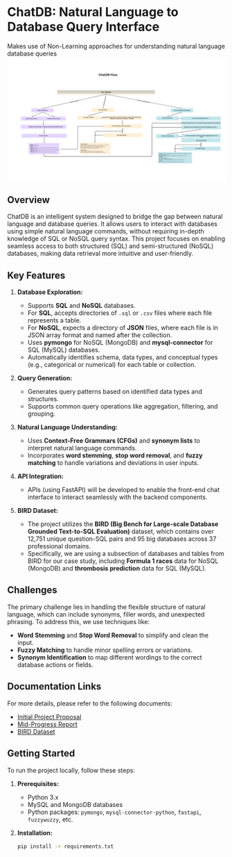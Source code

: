 # ChatDB: Natural Language to Database Query Interface
Makes use of Non-Learning approaches for understanding natural language database queries
![image](chat_db_flow.png)

## Overview
ChatDB is an intelligent system designed to bridge the gap between natural language and database queries. It allows users to interact with databases using simple natural language commands, without requiring in-depth knowledge of SQL or NoSQL query syntax. This project focuses on enabling seamless access to both structured (SQL) and semi-structured (NoSQL) databases, making data retrieval more intuitive and user-friendly.

## Key Features
1. **Database Exploration:**
   - Supports **SQL** and **NoSQL** databases.
   - For **SQL**, accepts directories of `.sql` or `.csv` files where each file represents a table.
   - For **NoSQL**, expects a directory of **JSON** files, where each file is in JSON array format and named after the collection.
   - Uses **pymongo** for NoSQL (MongoDB) and **mysql-connector** for SQL (MySQL) databases.
   - Automatically identifies schema, data types, and conceptual types (e.g., categorical or numerical) for each table or collection.

2. **Query Generation:**
   - Generates query patterns based on identified data types and structures.
   - Supports common query operations like aggregation, filtering, and grouping.

3. **Natural Language Understanding:**
   - Uses **Context-Free Grammars (CFGs)** and **synonym lists** to interpret natural language commands.
   - Incorporates **word stemming**, **stop word removal**, and **fuzzy matching** to handle variations and deviations in user inputs.

4. **API Integration:**
   - APIs (using FastAPI) will be developed to enable the front-end chat interface to interact seamlessly with the backend components.

5. **BIRD Dataset:**
   - The project utilizes the **BIRD (Big Bench for Large-scale Database Grounded Text-to-SQL Evaluation)** dataset, which contains over 12,751 unique question-SQL pairs and 95 big databases across 37 professional domains.
   - Specifically, we are using a subsection of databases and tables from BIRD for our case study, including **Formula 1 races** data for NoSQL (MongoDB) and **thrombosis prediction** data for SQL (MySQL).

## Challenges
The primary challenge lies in handling the flexible structure of natural language, which can include synonyms, filler words, and unexpected phrasing. To address this, we use techniques like:
- **Word Stemming** and **Stop Word Removal** to simplify and clean the input.
- **Fuzzy Matching** to handle minor spelling errors or variations.
- **Synonym Identification** to map different wordings to the correct database actions or fields.

## Documentation Links
For more details, please refer to the following documents:
- [Initial Project Proposal](https://docs.google.com/document/d/1LIhxhNNjjJuYYTX6u0cONyoX1thEeESxuwI5pzT27No/edit?usp=sharing)
- [Mid-Progress Report](https://docs.google.com/document/d/1Yg6HRxdifWvS_QJRwJ7FEadRKbyaoDQ3uxtJpHb8Yg8/edit?usp=sharing)
- [BIRD Dataset](https://drive.google.com/file/d/1OwISGcBySjV1Hvhf3D8PWpt4r0-eRGVF/view?usp=sharing)

## Getting Started
To run the project locally, follow these steps:
1. **Prerequisites:**
   - Python 3.x
   - MySQL and MongoDB databases
   - Python packages: `pymongo`, `mysql-connector-python`, `fastapi`, `fuzzywuzzy`, etc.

2. **Installation:**
   ```bash
   pip install -r requirements.txt

